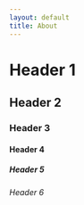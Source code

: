 ```yaml
---
layout: default
title: About
---
```


# Header 1

## Header 2

### Header 3

#### Header 4

##### Header 5

###### Header 6
